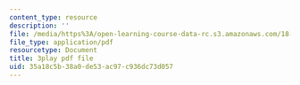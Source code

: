 ```yaml
---
content_type: resource
description: ''
file: /media/https%3A/open-learning-course-data-rc.s3.amazonaws.com/18-03sc-differential-equations-fall-2011/35a18c5b38a0de53ac97c936dc73d057_tVzaX9u6YAE.pdf
file_type: application/pdf
resourcetype: Document
title: 3play pdf file
uid: 35a18c5b-38a0-de53-ac97-c936dc73d057
---
```

